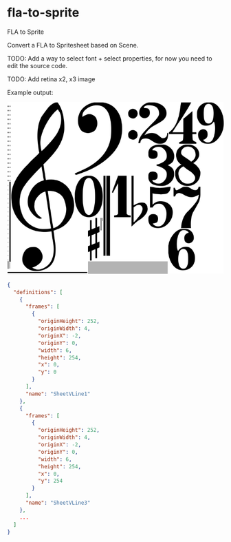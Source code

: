 # fla-to-sprite

FLA to Sprite

Convert a FLA to Spritesheet based on Scene.

TODO: Add a way to select font + select properties, for now you need to edit the source code.

TODO: Add retina x2, x3 image

Example output:

![Texture](/example/Sheet/texture.png?raw=true "Example")

```json
{
  "definitions": [
    {
      "frames": [
        {
          "originHeight": 252,
          "originWidth": 4,
          "originX": -2,
          "originY": 0,
          "width": 6,
          "height": 254,
          "x": 0,
          "y": 0
        }
      ],
      "name": "SheetVLine1"
    },
    {
      "frames": [
        {
          "originHeight": 252,
          "originWidth": 4,
          "originX": -2,
          "originY": 0,
          "width": 6,
          "height": 254,
          "x": 0,
          "y": 254
        }
      ],
      "name": "SheetVLine3"
    },
    ...
  ]
}
```